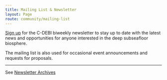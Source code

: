 ```yaml
---
title: Mailing List & Newsletter
layout: Page
route: community/mailing-list
---
```


[Sign up](http://www.darkenergybiosphere.org/about-our-center/mailing-list/) for the C-DEBI biweekly newsletter to stay up to date with the latest news and opportunities for anyone interested in the deep subseafloor biosphere.

The mailing list is also used for occasional event announcements and requests for proposals.

---
See [Newsletter Archives](http://www.darkenergybiosphere.org/newsletters/)
